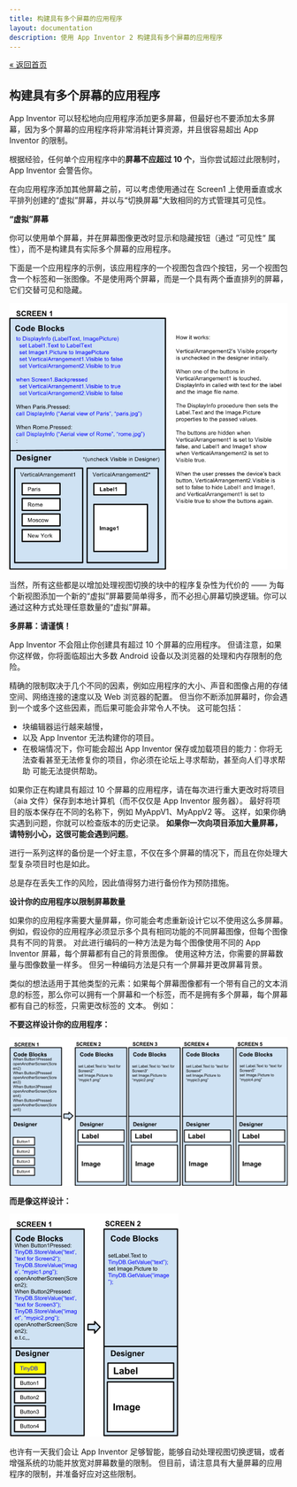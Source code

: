 ```yaml
---
title: 构建具有多个屏幕的应用程序
layout: documentation
description: 使用 App Inventor 2 构建具有多个屏幕的应用程序
---
```


[&laquo; 返回首页](index.html)

## 构建具有多个屏幕的应用程序

App Inventor 可以轻松地向应用程序添加更多屏幕，但最好也不要添加太多屏幕，因为多个屏幕的应用程序将非常消耗计算资源，并且很容易超出 App Inventor 的限制。

根据经验，任何单个应用程序中的**屏幕不应超过 10 个**，当你尝试超过此限制时，App Inventor 会警告你。


在向应用程序添加其他屏幕之前，可以考虑使用通过在 Screen1 上使用垂直或水平排列创建的“虚拟”屏幕，并以与“切换屏幕”大致相同的方式管理其可见性。


**“虚拟”屏幕**

你可以使用单个屏幕，并在屏幕图像更改时显示和隐藏按钮（通过 ”可见性“ 属性），而不是构建具有实际多个屏幕的应用程序。

下面是一个应用程序的示例，该应用程序的一个视图包含四个按钮，另一个视图包含一个标签和一张图像。不是使用两个屏幕，而是一个具有两个垂直排列的屏幕，它们交替可见和隐藏。

![](images/manyscreens-image1.png)

当然，所有这些都是以增加处理视图切换的块中的程序复杂性为代价的 —— 为每个新视图添加一个新的“虚拟”屏幕要简单得多，而不必担心屏幕切换逻辑。你可以通过这种方式处理任意数量的“虚拟”屏幕。


**多屏幕：请谨慎！**

App Inventor 不会阻止你创建具有超过 10 个屏幕的应用程序。 但请注意，如果你这样做，你将面临超出大多数 Android 设备以及浏览器的处理和内存限制的危险。 

精确的限制取决于几个不同的因素，例如应用程序的大小、声音和图像占用的存储空间、网络连接的速度以及 Web 浏览器的配置。 但当你不断添加屏幕时，你会遇到一个或多个这些因素，而后果可能会非常令人不快。 这可能包括：

* 块编辑器运行越来越慢，
* 以及 App Inventor 无法构建你的项目。 
* 在极端情况下，你可能会超出 App Inventor 保存或加载项目的能力：你将无法查看甚至无法修复你的项目，你必须在论坛上寻求帮助，甚至向人们寻求帮助 可能无法提供帮助。

如果你正在构建具有超过 10 个屏幕的应用程序，请在每次进行重大更改时将项目（aia 文件）保存到本地计算机（而不仅仅是 App Inventor 服务器）。 最好将项目的版本保存在不同的名称下，例如 MyAppV1、MyAppV2 等。 这样，如果你确实遇到问题，你就可以检查版本的历史记录。 **如果你一次向项目添加大量屏幕，请特别小心，这很可能会遇到问题**。

进行一系列这样的备份是一个好主意，不仅在多个屏幕的情况下，而且在你处理大型复杂项目时也是如此。

总是存在丢失工作的风险，因此值得努力进行备份作为预防措施。

**设计你的应用程序以限制屏幕数量**

如果你的应用程序需要大量屏幕，你可能会考虑重新设计它以不使用这么多屏幕。 例如，假设你的应用程序必须显示多个具有相同功能的不同屏幕图像，但每个图像具有不同的背景。 对此进行编码的一种方法是为每个图像使用不同的 App Inventor 屏幕，每个屏幕都有自己的背景图像。 使用这种方法，你需要的屏幕数量与图像数量一样多。 但另一种编码方法是只有一个屏幕并更改屏幕背景。

类似的想法适用于其他类型的元素：如果每个屏幕图像都有一个带有自己的文本消息的标签，那么你可以拥有一个屏幕和一个标签，而不是拥有多个屏幕，每个屏幕都有自己的标签，只需更改标签的 文本。 例如：

**不要这样设计你的应用程序：**

![](images/manyscreens-image2.png)


**而是像这样设计：**

![](images/manyscreens-image3.png)

也许有一天我们会让 App Inventor 足够智能，能够自动处理视图切换逻辑，或者增强系统的功能并放宽对屏幕数量的限制。 但目前，请注意具有大量屏幕的应用程序的限制，并准备好应对这些限制。
